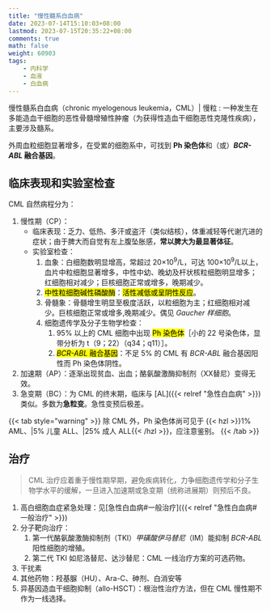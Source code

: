 ```yaml
---
title: "慢性髓系白血病"
date: 2023-07-14T15:10:03+08:00
lastmod: 2023-07-15T20:35:22+08:00
comments: true
math: false
weight: 60903
tags:
    - 内科学
    - 血液
    - 白血病
---
```


慢性髓系白血病（chronic myelogenous leukemia，CML）| 慢粒
: 一种发生在多能造血干细胞的恶性骨髓增殖性肿瘤（为获得性造血干细胞恶性克隆性疾病），主要涉及髓系。

外周血粒细胞显著增多，在受累的细胞系中，可找到 **Ph 染色体**和（或）***BCR-ABL* 融合基因**。

<!--more-->

## 临床表现和实验室检查

CML 自然病程分为：

1. 慢性期（CP）：
    - 临床表现：乏力、低热、多汗或盗汗（类似结核），体重减轻等代谢亢进的症状；由于脾大而自觉有左上腹坠胀感，**常以脾大为最显著体征**。
    - 实验室检查：
        1. 血象：白细胞数明显增高，常超过 20×10<sup>9</sup>/L，可达 100×10<sup>9</sup>/L以上，血片中粒细胞显著增多，中性中幼、晚幼及杆状核粒细胞明显增多；红细胞相对减少；巨核细胞正常或增多，晚期减少。
        2. <mark>中性粒细胞碱性磷酸酶</mark>：<mark>活性减低或呈阴性反应</mark>。
        3. 骨髓象：骨髓增生明显至极度活跃，以粒细胞为主；红细胞相对减少。巨核细胞正常或增多,晚期减少。偶见 *Gaucher 样细胞*。
        4. 细胞遗传学及分子生物学检查：
            1. 95% 以上的 CML 细胞中出现 <mark>Ph 染色体</mark>［小的 22 号染色体，显带分析为 t（9；22）（q34；q11）］。
            2. <mark>*BCR-ABL* 融合基因</mark>：不足 5% 的 CML 有 *BCR-ABL* 融合基因阳性而 Ph 染色体阴性。
2. 加速期（AP）：逐渐出现贫血、出血；酪氨酸激酶抑制剂（XX替尼）变得无效。
3. 急变期（BC）：为 CML 的终末期，临床与 [AL]({{< relref "急性白血病" >}}) 类似。多数为**急粒变**。急性变预后极差。

{{< tab style="warning" >}}
除 CML 外，Ph 染色体尚可见于 {{< hzl >}}1% AML、|5% 儿童 ALL、|25% 成人 ALL{{< /hzl >}}，应注意鉴别。
{{< /tab >}}

## 治疗

> CML 治疗应着重于慢性期早期，避免疾病转化，力争细胞遗传学和分子生物学水平的缓解，一旦进入加速期或急变期（统称进展期）则预后不良。

1. 高白细胞血症紧急处理：见[急性白血病#一般治疗]({{< relref "急性白血病#一般治疗" >}})
2. 分子靶向治疗：
    1. 第一代酪氨酸激酶抑制剂（TKI）*甲磺酸伊马替尼*（IM）能抑制 *BCR-ABL* 阳性细胞的增殖。
    2. 第二代 TKI 如尼洛替尼、达沙替尼：CML 一线治疗方案的可选药物。
3. 干扰素
4. 其他药物：羟基脲（HU）、Ara-C、砷剂、白消安等
5. 异基因造血干细胞抑制（allo-HSCT）：根治性治疗方法，但在 CML 慢性期不作为一线选择。
